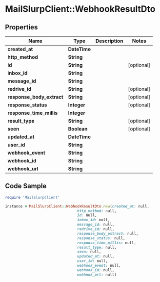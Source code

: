 # MailSlurpClient::WebhookResultDto

## Properties

Name | Type | Description | Notes
------------ | ------------- | ------------- | -------------
**created_at** | **DateTime** |  | 
**http_method** | **String** |  | 
**id** | **String** |  | [optional] 
**inbox_id** | **String** |  | 
**message_id** | **String** |  | 
**redrive_id** | **String** |  | [optional] 
**response_body_extract** | **String** |  | [optional] 
**response_status** | **Integer** |  | [optional] 
**response_time_millis** | **Integer** |  | 
**result_type** | **String** |  | [optional] 
**seen** | **Boolean** |  | [optional] 
**updated_at** | **DateTime** |  | 
**user_id** | **String** |  | 
**webhook_event** | **String** |  | 
**webhook_id** | **String** |  | 
**webhook_url** | **String** |  | 

## Code Sample

```ruby
require 'MailSlurpClient'

instance = MailSlurpClient::WebhookResultDto.new(created_at: null,
                                 http_method: null,
                                 id: null,
                                 inbox_id: null,
                                 message_id: null,
                                 redrive_id: null,
                                 response_body_extract: null,
                                 response_status: null,
                                 response_time_millis: null,
                                 result_type: null,
                                 seen: null,
                                 updated_at: null,
                                 user_id: null,
                                 webhook_event: null,
                                 webhook_id: null,
                                 webhook_url: null)
```


